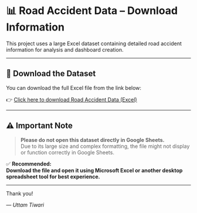 # 📊 Road Accident Data – Download Information

This project uses a large Excel dataset containing detailed road accident information for analysis and dashboard creation.

---

## 🔗 Download the Dataset

You can download the full Excel file from the link below:

👉 [Click here to download Road Accident Data (Excel)](https://docs.google.com/spreadsheets/d/1R_uaoZL18nRbqC_MULVne90h3SdRbAyn/edit?gid=1319047066#gid=1319047066)

---

## ⚠️ Important Note

> **Please do not open this dataset directly in Google Sheets.**  
> Due to its large size and complex formatting, the file might not display or function correctly in Google Sheets.

✅ **Recommended:**  
**Download the file and open it using Microsoft Excel or another desktop spreadsheet tool for best experience.**

---

Thank you!

*— Uttam Tiwari*
